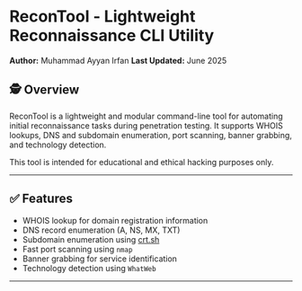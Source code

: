 # ReconTool - Lightweight Reconnaissance CLI Utility

**Author:** Muhammad Ayyan Irfan
**Last Updated:** June 2025

## 🕵️ Overview

ReconTool is a lightweight and modular command-line tool for automating initial reconnaissance tasks during penetration testing. It supports WHOIS lookups, DNS and subdomain enumeration, port scanning, banner grabbing, and technology detection.

This tool is intended for educational and ethical hacking purposes only.

---

## ✅ Features

- WHOIS lookup for domain registration information
- DNS record enumeration (A, NS, MX, TXT)
- Subdomain enumeration using [crt.sh](https://crt.sh)
- Fast port scanning using `nmap`
- Banner grabbing for service identification
- Technology detection using `WhatWeb`

---
